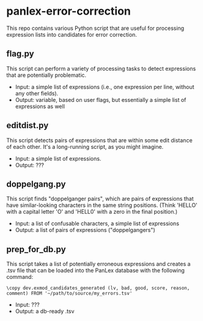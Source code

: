 # panlex-error-correction

This repo contains various Python script that are useful for processing expression lists into candidates for error correction.

## flag.py

This script can perform a variety of processing tasks to detect expressions that are potentially problematic.

 - Input: a simple list of expressions (i.e., one expression per line, without any other fields).
 - Output: variable, based on user flags, but essentially a simple list of expressions as well 

## editdist.py

This script detects pairs of expressions that are within some edit distance of each other. It's a long-running script, as you might imagine.

 - Input: a simple list of expressions.
 - Output: ???

## doppelgang.py

This script finds "doppelganger pairs", which are pairs of expressions that have similar-looking characters in the same string positions. (Think 'HELLO' with a capital letter 'O' and 'HELL0' with a zero in the final position.)

 - Input: a list of confusable characters, a simple list of expressions
 - Output: a list of pairs of expressions ("doppelgangers")

## prep_for_db.py

This script takes a list of potentially erroneous expressions and creates a .tsv file that can be loaded into the PanLex database with the following command:

```
\copy dev.exmod_candidates_generated (lv, bad, good, score, reason, comment) FROM '~/path/to/source/my_errors.tsv'
```

 - Input: ???
 - Output: a db-ready .tsv
